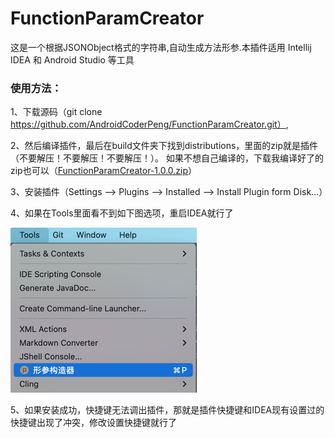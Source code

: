 # FunctionParamCreator

这是一个根据JSONObject格式的字符串,自动生成方法形参.本插件适用 Intellij IDEA 和 Android Studio 等工具

### 使用方法：

1、下载源码（git clone https://github.com/AndroidCoderPeng/FunctionParamCreator.git）,

2、然后编译插件，最后在build文件夹下找到distributions，里面的zip就是插件（不要解压！不要解压！不要解压！）。
如果不想自己编译的，下载我编译好了的zip也可以（[FunctionParamCreator-1.0.0.zip](plugins%2FFunctionParamCreator-1.0.0.zip)）

3、安装插件（Settings --> Plugins --> Installed --> Install Plugin form Disk…）

4、如果在Tools里面看不到如下图选项，重启IDEA就行了

![installed.png](images%2Finstalled.png)

5、如果安装成功，快捷键无法调出插件，那就是插件快捷键和IDEA现有设置过的快捷键出现了冲突，修改设置快捷键就行了